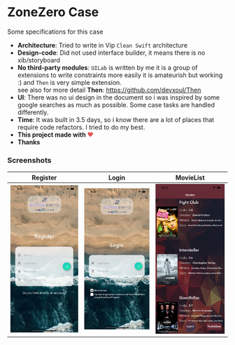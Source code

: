 # ZoneZero Case 
Some specifications for this case
- **Architecture**: Tried to write in Vip `Clean Swift` architecture
- **Design-code**: Did not used interface builder, it means there is no xib/storyboard
- **No third-party modules**: `UILab` is written by me it is a group of extensions to write constraints more easily it is amateurish but working :) and `Then` is very simple extension. <br> see also for more detail
**Then**: https://github.com/devxoul/Then
- **UI**: There was no ui design in the document so i was inspired by some google searches as much as possible. Some case tasks are handled differently.
- **Time**: It was built in 3.5 days, so i know there are a lot of places that require code refactors. I tried to do my best.
- **This project made with <span style="color: #e25555;">&#9829;</span>**
- **Thanks**


### Screenshots

| Register   | Login | MovieList |
|------|--------|------|
| <img src="src/screenshots/img1.png" width="200"> |  <img src="src/screenshots/img2.png" width="200">   | <img src="src/screenshots/img3.png" width="200"> |


